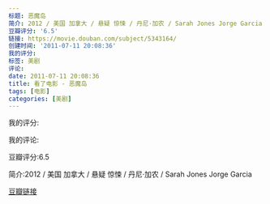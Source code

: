 ```yaml
---
标题: 恶魔岛
简介: 2012 / 美国 加拿大 / 悬疑 惊悚 / 丹尼·加农 / Sarah Jones Jorge Garcia
豆瓣评分: '6.5'
链接: https://movie.douban.com/subject/5343164/
创建时间: '2011-07-11 20:08:36'
我的评分:
标签: 美剧
评论:
date: 2011-07-11 20:08:36
title: 看了电影 - 恶魔岛
tags: [电影]
categories: [美剧]
---
```


我的评分:

我的评论:

豆瓣评分:6.5

简介:2012 / 美国 加拿大 / 悬疑 惊悚 / 丹尼·加农 / Sarah Jones Jorge Garcia

[豆瓣链接](https://movie.douban.com/subject/5343164/)

